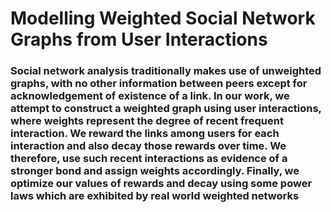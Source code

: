 # Modelling Weighted Social Network Graphs from User Interactions

### Social network analysis traditionally makes use of unweighted graphs, with no other information between peers except for acknowledgement of existence of a link. In our work, we attempt to construct a weighted graph using user interactions, where weights represent the degree of recent frequent interaction. We reward the links among users for each interaction and also decay those rewards over time. We therefore, use such recent  interactions as evidence of a stronger bond and assign weights accordingly. Finally, we optimize our values of rewards and decay using some power laws which are exhibited by real world weighted networks
